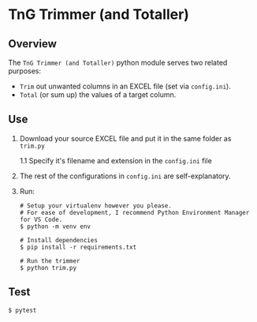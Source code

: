 # TnG Trimmer (and Totaller)

## Overview

The `TnG Trimmer (and Totaller)` python module serves two related purposes:

- `Trim` out unwanted columns in an EXCEL file (set via `config.ini`).
- `Total` (or sum up) the values of a target column.

## Use

1. Download your source EXCEL file and put it in the same folder as `trim.py`

   1.1 Specify it's filename and extension in the `config.ini` file

1. The rest of the configurations in `config.ini` are self-explanatory.
1. Run:

   ```shell
   # Setup your virtualenv however you please.
   # For ease of development, I recommend Python Environment Manager for VS Code.
   $ python -m venv env

   # Install dependencies
   $ pip install -r requirements.txt

   # Run the trimmer
   $ python trim.py
   ```

## Test

```shell
$ pytest
```
